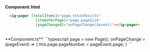 **Component.html**
```html
  <ig-pager [totalItems]="page.totalResults"
              [itemsPerPage]="page.pageSize"
              (pageChanged)="onPageChange($event)"></ig-pager>
```
<br>
**Component.ts**
```typescript
  page = new Page();
  onPageChange = (pageEvent) => {
    this.page.pageNumber = pageEvent.page;
  }
```
